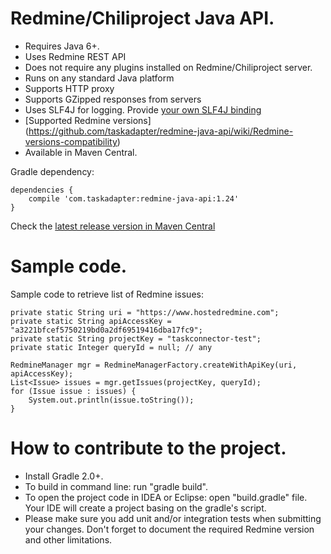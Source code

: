 # Redmine/Chiliproject Java API.

* Requires Java 6+.
* Uses Redmine REST API
* Does not require any plugins installed on Redmine/Chiliproject server.
* Runs on any standard Java platform
* Supports HTTP proxy
* Supports GZipped responses from servers
* Uses SLF4J for logging. Provide [your own SLF4J binding](http://www.slf4j.org/codes.html#StaticLoggerBinder)
* [Supported Redmine versions] (https://github.com/taskadapter/redmine-java-api/wiki/Redmine-versions-compatibility)
* Available in Maven Central.

Gradle dependency:

    dependencies {
        compile 'com.taskadapter:redmine-java-api:1.24'
    }

Check the [latest release version in Maven Central](http://search.maven.org/#search%7Cgav%7C1%7Cg%3A%22com.taskadapter%22%20AND%20a%3A%22redmine-java-api%22)

# Sample code.

Sample code to retrieve list of Redmine issues:

    private static String uri = "https://www.hostedredmine.com";
    private static String apiAccessKey = "a3221bfcef5750219bd0a2df69519416dba17fc9";
    private static String projectKey = "taskconnector-test";
    private static Integer queryId = null; // any

    RedmineManager mgr = RedmineManagerFactory.createWithApiKey(uri, apiAccessKey);
    List<Issue> issues = mgr.getIssues(projectKey, queryId);
    for (Issue issue : issues) {
        System.out.println(issue.toString());
    }

# How to contribute to the project.
* Install Gradle 2.0+.
* To build in command line: run "gradle build".
* To open the project code in IDEA or Eclipse: open "build.gradle" file. Your IDE will create a project basing on the gradle's script.
* Please make sure you add unit and/or integration tests when submitting your changes. 
Don't forget to document the required Redmine version and other limitations. 
